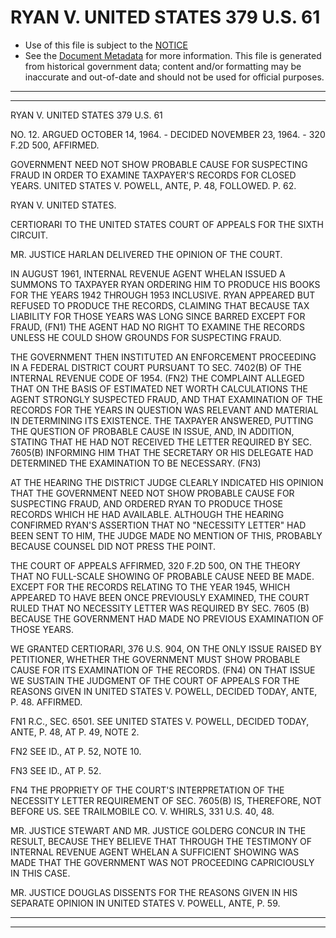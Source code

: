 ---
---

# RYAN V. UNITED STATES 379 U.S. 61

* Use of this file is subject to the [NOTICE](https://github.com/publicdocs/notice/blob/master/NOTICE)
* See the [Document Metadata](../../../) for more information.
  This file is generated from historical government data; content and/or formatting may be inaccurate and out-of-date and should not be used for official purposes.

----------
----------

RYAN V. UNITED STATES 379 U.S. 61

NO. 12.  ARGUED OCTOBER 14, 1964.  - DECIDED NOVEMBER 23, 1964.  - 320 F.2D 500, AFFIRMED.

GOVERNMENT NEED NOT SHOW PROBABLE CAUSE FOR SUSPECTING FRAUD IN ORDER TO EXAMINE TAXPAYER'S RECORDS FOR CLOSED YEARS.  UNITED STATES V. POWELL, ANTE, P. 48, FOLLOWED.  P. 62.

RYAN V. UNITED STATES.

CERTIORARI TO THE UNITED STATES COURT OF APPEALS FOR THE SIXTH CIRCUIT.

MR. JUSTICE HARLAN DELIVERED THE OPINION OF THE COURT.

IN AUGUST 1961, INTERNAL REVENUE AGENT WHELAN ISSUED A SUMMONS TO TAXPAYER RYAN ORDERING HIM TO PRODUCE HIS BOOKS FOR THE YEARS 1942 THROUGH 1953 INCLUSIVE.  RYAN APPEARED BUT REFUSED TO PRODUCE THE RECORDS, CLAIMING THAT BECAUSE TAX LIABILITY FOR THOSE YEARS WAS LONG SINCE BARRED EXCEPT FOR FRAUD, (FN1) THE AGENT HAD NO RIGHT TO EXAMINE THE RECORDS UNLESS HE COULD SHOW GROUNDS FOR SUSPECTING FRAUD.

THE GOVERNMENT THEN INSTITUTED AN ENFORCEMENT PROCEEDING IN A FEDERAL DISTRICT COURT PURSUANT TO SEC. 7402(B) OF THE INTERNAL REVENUE CODE OF 1954.  (FN2)  THE COMPLAINT ALLEGED THAT ON THE BASIS OF ESTIMATED NET WORTH CALCULATIONS THE AGENT STRONGLY SUSPECTED FRAUD, AND THAT EXAMINATION OF THE RECORDS FOR THE YEARS IN QUESTION WAS RELEVANT AND MATERIAL IN DETERMINING ITS EXISTENCE.  THE TAXPAYER ANSWERED, PUTTING THE QUESTION OF PROBABLE CAUSE IN ISSUE, AND, IN ADDITION, STATING THAT HE HAD NOT RECEIVED THE LETTER REQUIRED BY SEC. 7605(B) INFORMING HIM THAT THE SECRETARY OR HIS DELEGATE HAD DETERMINED THE EXAMINATION TO BE NECESSARY.  (FN3)

AT THE HEARING THE DISTRICT JUDGE CLEARLY INDICATED HIS OPINION THAT THE GOVERNMENT NEED NOT SHOW PROBABLE CAUSE FOR SUSPECTING FRAUD, AND ORDERED RYAN TO PRODUCE THOSE RECORDS WHICH HE HAD AVAILABLE.  ALTHOUGH THE HEARING CONFIRMED RYAN'S ASSERTION THAT NO "NECESSITY LETTER" HAD BEEN SENT TO HIM, THE JUDGE MADE NO MENTION OF THIS, PROBABLY BECAUSE COUNSEL DID NOT PRESS THE POINT.

THE COURT OF APPEALS AFFIRMED, 320 F.2D 500, ON THE THEORY THAT NO FULL-SCALE SHOWING OF PROBABLE CAUSE NEED BE MADE.  EXCEPT FOR THE RECORDS RELATING TO THE YEAR 1945, WHICH APPEARED TO HAVE BEEN ONCE PREVIOUSLY EXAMINED, THE COURT RULED THAT NO NECESSITY LETTER WAS REQUIRED BY SEC. 7605 (B) BECAUSE THE GOVERNMENT HAD MADE NO PREVIOUS EXAMINATION OF THOSE YEARS.

WE GRANTED CERTIORARI, 376 U.S. 904, ON THE ONLY ISSUE RAISED BY PETITIONER, WHETHER THE GOVERNMENT MUST SHOW PROBABLE CAUSE FOR ITS EXAMINATION OF THE RECORDS.  (FN4)  ON THAT ISSUE WE SUSTAIN THE JUDGMENT OF THE COURT OF APPEALS FOR THE REASONS GIVEN IN UNITED STATES V. POWELL, DECIDED TODAY, ANTE, P. 48.  AFFIRMED.

FN1  R.C., SEC. 6501.  SEE UNITED STATES V. POWELL, DECIDED TODAY, ANTE, P. 48, AT P. 49, NOTE 2.

FN2  SEE ID., AT P. 52, NOTE 10.

FN3  SEE ID., AT P. 52.

FN4  THE PROPRIETY OF THE COURT'S INTERPRETATION OF THE NECESSITY LETTER REQUIREMENT OF SEC. 7605(B) IS, THEREFORE, NOT BEFORE US.  SEE TRAILMOBILE CO. V. WHIRLS, 331 U.S. 40, 48.

MR. JUSTICE STEWART AND MR. JUSTICE GOLDERG CONCUR IN THE RESULT, BECAUSE THEY BELIEVE THAT THROUGH THE TESTIMONY OF INTERNAL REVENUE AGENT WHELAN A SUFFICIENT SHOWING WAS MADE THAT THE GOVERNMENT WAS NOT PROCEEDING CAPRICIOUSLY IN THIS CASE.

MR. JUSTICE DOUGLAS DISSENTS FOR THE REASONS GIVEN IN HIS SEPARATE OPINION IN UNITED STATES V. POWELL, ANTE, P. 59.


----------
----------

